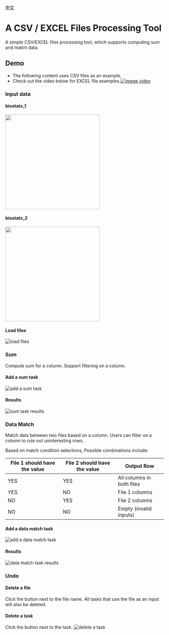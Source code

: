 [中文](https://github.com/yangjufo/Excel-Processor/blob/main/README-ZH.md)
# A CSV / EXCEL Files Processing Tool
A simple CSV/EXCEL files processing tool, which supports computing sum and match data.

## Demo
* The following content uses CSV files as an example.
* Check out the video below for EXCEL file examples.[![image video](https://raw.githubusercontent.com/yangjufo/Excel-Processor/main/testing/xlsx/recording/EXCEL_video_cover.png)](https://youtu.be/liUIVDElbII)

### Input data
#### biostats_1
<img src="https://raw.githubusercontent.com/yangjufo/Excel-Processor/main/testing/csv/screenshots/biostats_1.png" height="300">

#### biostats_2
<img src="https://raw.githubusercontent.com/yangjufo/Excel-Processor/main/testing/csv/screenshots/biostats_2.png" height="300">

#### Load files
![load files](https://raw.githubusercontent.com/yangjufo/Excel-Processor/main/testing/csv/screenshots/load-files.png)

### Sum
Compute sum for a column. Support filtering on a column.

#### Add a sum task
![add a sum task](https://raw.githubusercontent.com/yangjufo/Excel-Processor/main/testing/csv/screenshots/add-sum-task.png)

#### Results
![sum task results](https://raw.githubusercontent.com/yangjufo/Excel-Processor/main/testing/csv/screenshots/sum-results.png)

### Data Match
Match data between two files based on a column. Users can filter on a column to rule out uninteresting rows.

 Based on match condition selections, Possible combinations include:

| File 1 should have the value | File 2 should have the value | Output Row                |
| ---------------------------- | ---------------------------- | ------------------------- |
| YES                          | YES                          | All columns in both files |
| YES                          | NO                           | File 1 columns            |
| NO                           | YES                          | File 2 columns            |
| NO                           | NO                           | Empty (invalid inputs)    |

#### Add a data match task
![add a data match task](https://raw.githubusercontent.com/yangjufo/Excel-Processor/main/testing/csv/screenshots/add-data-match-task.png)

#### Results
![data match task results](https://raw.githubusercontent.com/yangjufo/Excel-Processor/main/testing/csv/screenshots/data-match-results.png)


### Undo
#### Delete a file
Click the button next to the file name. All tasks that use the file as an input will also be deleted.

#### Delete a task
Click the button next to the task.
![delete a task](https://raw.githubusercontent.com/yangjufo/Excel-Processor/main/testing/csv/screenshots/added-tasks.png)
